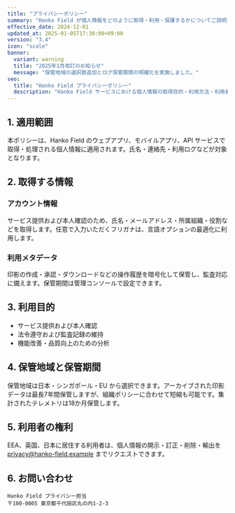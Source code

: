 ```yaml
---
title: "プライバシーポリシー"
summary: "Hanko Field が個人情報をどのように取得・利用・保護するかについてご説明します。"
effective_date: 2024-12-01
updated_at: 2025-01-05T17:30:00+09:00
version: "3.4"
icon: "scale"
banner:
  variant: warning
  title: "2025年1月改訂のお知らせ"
  message: "保管地域の選択肢追加とログ保管期間の明確化を実施しました。"
seo:
  title: "Hanko Field プライバシーポリシー"
  description: "Hanko Field サービスにおける個人情報の取得目的・利用方法・利用者の権利について記載しています。"
---
```

## 1. 適用範囲

本ポリシーは、Hanko Field のウェブアプリ、モバイルアプリ、API サービスで取得・処理される個人情報に適用されます。氏名・連絡先・利用ログなどが対象となります。

## 2. 取得する情報

### アカウント情報

サービス提供および本人確認のため、氏名・メールアドレス・所属組織・役割などを取得します。任意で入力いただくフリガナは、言語オプションの最適化に利用します。

### 利用メタデータ

印影の作成・承認・ダウンロードなどの操作履歴を暗号化して保管し、監査対応に備えます。保管期間は管理コンソールで設定できます。

## 3. 利用目的

- サービス提供および本人確認
- 法令遵守および監査記録の維持
- 機能改善・品質向上のための分析

## 4. 保管地域と保管期間

保管地域は日本・シンガポール・EU から選択できます。アーカイブされた印影データは最長7年間保管しますが、組織ポリシーに合わせて短縮も可能です。集計されたテレメトリは18か月保管します。

## 5. 利用者の権利

EEA、英国、日本に居住する利用者は、個人情報の開示・訂正・削除・輸出を privacy@hanko-field.example までリクエストできます。

## 6. お問い合わせ

```
Hanko Field プライバシー担当
〒100-0005 東京都千代田区丸の内1-2-3
```
